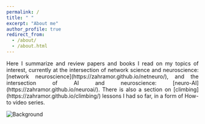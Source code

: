```yaml
---
permalink: /
title: " "
excerpt: "About me"
author_profile: true
redirect_from: 
  - /about/
  - /about.html
---
```

<!doctype html>

<html>
  <head>
    <meta charset="utf-8">
    <title>How to</title>
    <link rel="stylesheet" href="http://zahramor.github.io/assets/css/style.css">
  </head>
  <body>
    <div id="particles.js"></div>
    <script type="text/javascript" src="http://zahramor.github.io/assets/js/particles.js"></script>
    <script type="text/javascript" src="http://zahramor.github.io/assets/js/app.js"></script>
  </body>
</html>

<p align="justify" markdown="1"> Here I summarize and review papers and books I read on my topics of interest, currently at the intersection of network science and neuroscience: [network neuroscience](https://zahramor.github.io/netneuro/), and the intersection of AI and neuroscience: [neuro-AI](https://zahramor.github.io/neuroai/). There is also a section on [climbing](https://zahramor.github.io/climbing/) lessons I had so far, in a form of How-to video series.</p>

![Background](https://zahramor.github.io/images/landscape.jpg)
